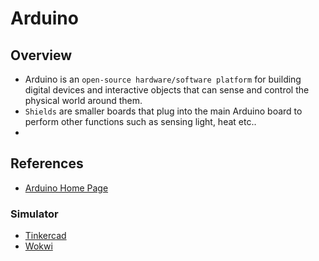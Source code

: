 # Arduino

## Overview
- Arduino is an `open-source hardware/software platform` for building digital devices and interactive objects that can sense and control the physical world around them.
- `Shields` are smaller boards that plug into the main Arduino board to perform other functions such as sensing light, heat etc..
- 


## References
- [Arduino Home Page](https://www.arduino.cc/)

### Simulator
- [Tinkercad](https://www.tinkercad.com/)
- [Wokwi](https://wokwi.com/)